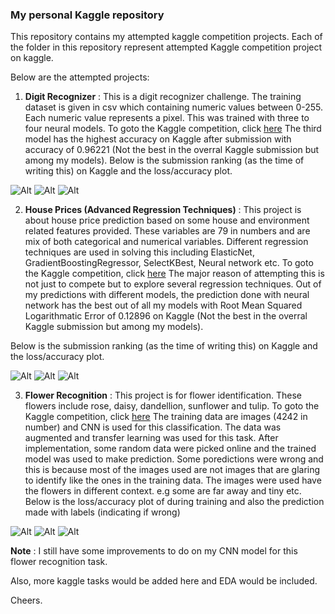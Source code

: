 ### My personal Kaggle repository

This repository contains my attempted kaggle competition projects. Each of the folder in this repository represent attempted Kaggle competition project on kaggle.

Below are the attempted projects:

1. **Digit Recognizer** : This is a digit recognizer challenge. The training dataset is given in csv which containing numeric values between 0-255. Each numeric value represents a pixel. This was trained with three to four neural models. To goto the Kaggle competition, click [here](https://www.kaggle.com/c/digit-recognizer)
The third model has the highest accuracy on Kaggle after submission with accuracy of 0.96221 (Not the best in the overral Kaggle submission but among my models).
Below is the submission ranking (as the time of writing this) on Kaggle and the loss/accuracy plot.

![Alt](./images/digit/digit-ranking.png "Kaggle Ranking")
![Alt](./images/digit/digit-submission-details.png "Kaggle submission details")
![Alt](./images/digit/digit-plot.png "Training and validation loss")

2. **House Prices (Advanced Regression Techniques)** : This project is about house price prediction based on some house and environment related features provided. These variables are 79 in numbers and are mix of both categorical and numerical variables. Different regression techniques are used in solving this including ElasticNet, GradientBoostingRegressor, SelectKBest, Neural network etc. To goto the Kaggle competition, click [here](https://www.kaggle.com/c/house-prices-advanced-regression-techniques)
The major reason of attempting this is not just to compete but to explore several regression techniques.
Out of my predictions with different models, the prediction done with neural network has the best out of all my models with Root Mean Squared Logarithmatic Error of 0.12896 on Kaggle (Not the best in the overral Kaggle submission but among my models).

Below is the submission ranking (as the time of writing this) on Kaggle and the loss/accuracy plot.

![Alt](./images/house-price/price-ranking.png "Kaggle Ranking")
![Alt](./images/house-price/price-submission-details.png "Kaggle submission details")
![Alt](./images/house-price/price-plot.png "Training and validation loss")

3. **Flower Recognition** : This project is for flower identification. These flowers include rose, daisy, dandellion, sunflower and tulip. To goto the Kaggle competition, click [here](https://www.kaggle.com/alxmamaev/flowers-recognition)
The training data are images (4242 in  number) and CNN is used for this classification. The data was augmented and transfer learning was used for this task. 
After implementation, some random data were picked online and the trained model was used to make prediction. Some poredictions were wrong and this is because most of the images used are not images that are glaring to identify like the ones in the training data.
The images were used have the flowers in different context. e.g some are far away and tiny etc. Below is the loss/accuracy plot of during training and also the prediction made with labels (indicating if wrong)


![Alt](./images/flower-recognition/flower-prediction.png "Prediction")
![Alt](/images/flower-recognition/flower-training-feature-extract.png "Training and Validation loss (Feature extraction)")
![Alt](./images/flower-recognition/flower-training-finetune.png "Training and validation loss (Fine tunning")

**Note** : I still have some improvements to do on my CNN model for this flower recognition task.

Also, more kaggle tasks would be added here and EDA would be included.

Cheers.